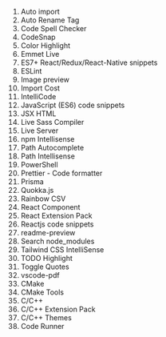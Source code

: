 1.  Auto import
2. Auto Rename Tag
3. Code Spell Checker
4. CodeSnap
5. Color Highlight
6. Emmet Live
7. ES7+ React/Redux/React-Native snippets
8. ESLint
9. Image preview
10. Import Cost
11. IntelliCode
12. JavaScript (ES6) code snippets
13. JSX HTML <tags/>
14. Live Sass Compiler
15. Live Server
16. npm Intellisense
17. Path Autocomplete
18. Path Intellisense
19. PowerShell
20. Prettier - Code formatter
21. Prisma
22. Quokka.js
23. Rainbow CSV
24. React Component
25. React Extension Pack
26. Reactjs code snippets
27. readme-preview
28. Search node_modules
29. Tailwind CSS IntelliSense
30. TODO Highlight
31. Toggle Quotes
32. vscode-pdf
33. CMake
34. CMake Tools
35. C/C++
37. C/C++ Extension Pack
38. C/C++ Themes
39. Code Runner